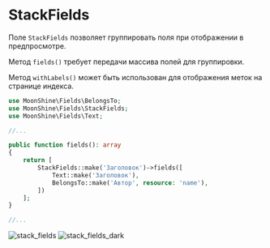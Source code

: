 # StackFields

Поле `StackFields` позволяет группировать поля при отображении в предпросмотре.

Метод `fields()` требует передачи массива полей для группировки.

Метод `withLabels()` может быть использован для отображения меток на странице индекса.

```php
use MoonShine\Fields\BelongsTo;
use MoonShine\Fields\StackFields;
use MoonShine\Fields\Text;

//...

public function fields(): array
{
    return [
        StackFields::make('Заголовок')->fields([
            Text::make('Заголовок'),
            BelongsTo::make('Автор', resource: 'name'),
        ])
    ];
}

//...
```

![stack_fields](https://moonshine-laravel.com/screenshots/stack_fields.png)
![stack_fields_dark](https://moonshine-laravel.com/screenshots/stack_fields_dark.png)
